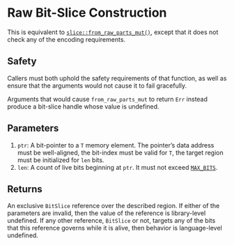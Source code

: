 # Raw Bit-Slice Construction

This is equivalent to [`slice::from_raw_parts_mut()`], except that it does not
check any of the encoding requirements.

## Safety

Callers must both uphold the safety requirements of that function, as well as
ensure that the arguments would not cause it to fail gracefully.

Arguments that would cause `from_raw_parts_mut` to return `Err` instead produce
a bit-slice handle whose value is undefined.

## Parameters

1. `ptr`: A bit-pointer to a `T` memory element. The pointer’s data address must
   be well-aligned, the bit-index must be valid for `T`, the target region
   must be initialized for `len` bits.
1. `len`: A count of live bits beginning at `ptr`. It must not exceed
   [`MAX_BITS`].

## Returns

An exclusive `BitSlice` reference over the described region. If either of the
parameters are invalid, then the value of the reference is library-level
undefined. If any other reference, `BitSlice` or not, targets any of the bits
that this reference governs while it is alive, then behavior is language-level
undefined.

[`MAX_BITS`]: crate::slice::BitSlice::MAX_BITS
[`slice::from_raw_parts_mut()`]: crate::slice::from_raw_parts_mut
